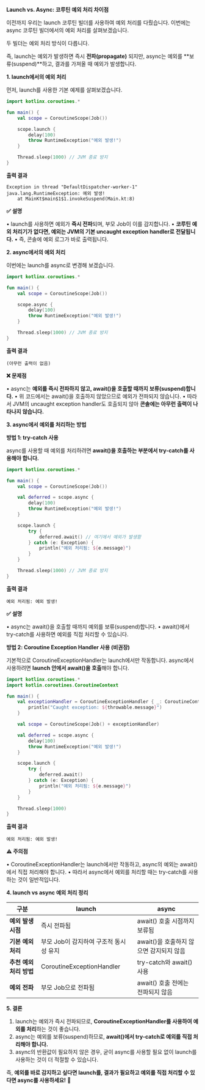 **Launch vs. Async: 코루틴 예외 처리 차이점**

이전까지 우리는 launch 코루틴 빌더를 사용하여 예외 처리를 다뤘습니다.
이번에는 async 코루틴 빌더에서의 예외 처리를 살펴보겠습니다.

  

두 빌더는 예외 처리 방식이 다릅니다.

즉, launch는 예외가 발생하면 즉시 **전파(propagate)** 되지만,
async는 예외를 **보류(suspend)**하고, 결과를 가져올 때 예외가 발생합니다.

**1. launch에서의 예외 처리**

먼저, launch를 사용한 기본 예제를 살펴보겠습니다.

```kotlin
import kotlinx.coroutines.*

fun main() {
    val scope = CoroutineScope(Job())

    scope.launch {
        delay(100)
        throw RuntimeException("예외 발생!")
    }

    Thread.sleep(1000) // JVM 종료 방지
}
```

**출력 결과**

```
Exception in thread "DefaultDispatcher-worker-1" java.lang.RuntimeException: 예외 발생!
	at MainKt$main$1$1.invokeSuspend(Main.kt:8)
```

**✅ 설명**

• launch를 사용하면 예외가 **즉시 전파**되며, 부모 Job이 이를 감지합니다.
• **코루틴 예외 처리기가 없다면, 예외는 JVM의 기본 uncaught exception handler로 전달됩니다.**
• 즉, 콘솔에 예외 로그가 바로 출력됩니다.

**2. async에서의 예외 처리**

이번에는 launch를 async로 변경해 보겠습니다.

```kotlin
import kotlinx.coroutines.*

fun main() {
    val scope = CoroutineScope(Job())

    scope.async {
        delay(100)
        throw RuntimeException("예외 발생!")
    }

    Thread.sleep(1000) // JVM 종료 방지
}
```

**출력 결과**

```
(아무런 출력이 없음)
```

**❌ 문제점**

• async는 **예외를 즉시 전파하지 않고, await()을 호출할 때까지 보류(suspend)합니다.**
• 위 코드에서는 await()을 호출하지 않았으므로 예외가 전파되지 않습니다.
• 따라서 JVM의 uncaught exception handler도 호출되지 않아 **콘솔에는 아무런 출력이 나타나지 않습니다.**

**3. async에서 예외를 처리하는 방법**


**방법 1: try-catch 사용**

async를 사용할 때 예외를 처리하려면 **await()을 호출하는 부분에서 try-catch를 사용해야 합니다.**

```kotlin
import kotlinx.coroutines.*

fun main() {
    val scope = CoroutineScope(Job())

    val deferred = scope.async {
        delay(100)
        throw RuntimeException("예외 발생!")
    }

    scope.launch {
        try {
            deferred.await() // 여기에서 예외가 발생함
        } catch (e: Exception) {
            println("예외 처리됨: ${e.message}")
        }
    }

    Thread.sleep(1000) // JVM 종료 방지
}
```

**출력 결과**

```
예외 처리됨: 예외 발생!
```

**✅ 설명**

• async는 await()을 호출할 때까지 예외를 보류(suspend)합니다.
• await()에서 try-catch를 사용하면 예외를 직접 처리할 수 있습니다.

**방법 2: Coroutine Exception Handler 사용 (비권장)**

기본적으로 CoroutineExceptionHandler는 launch에서만 작동합니다.
async에서 사용하려면 **launch 안에서 await()을 호출**해야 합니다.

```kotlin
import kotlinx.coroutines.*
import kotlin.coroutines.CoroutineContext

fun main() {
    val exceptionHandler = CoroutineExceptionHandler { _: CoroutineContext, throwable: Throwable ->
        println("Caught exception: ${throwable.message}")
    }

    val scope = CoroutineScope(Job() + exceptionHandler)

    val deferred = scope.async {
        delay(100)
        throw RuntimeException("예외 발생!")
    }

    scope.launch {
        try {
            deferred.await()
        } catch (e: Exception) {
            println("예외 처리됨: ${e.message}")
        }
    }

    Thread.sleep(1000)
}
```

**출력 결과**

```
예외 처리됨: 예외 발생!
```

**⚠️ 주의점**

• CoroutineExceptionHandler는 launch에서만 작동하고, async의 예외는 await()에서 직접 처리해야 합니다.
• 따라서 async에서 예외를 처리할 때는 try-catch를 사용하는 것이 일반적입니다.

**4. launch vs async 예외 처리 정리**

|**구분**|launch|async|
|---|---|---|
|**예외 발생 시점**|즉시 전파됨|await() 호출 시점까지 보류됨|
|**기본 예외 처리**|부모 Job이 감지하여 구조적 동시성 유지|await()을 호출하지 않으면 감지되지 않음|
|**추천 예외 처리 방법**|CoroutineExceptionHandler|try-catch와 await() 사용|
|**예외 전파**|부모 Job으로 전파됨|await() 호출 전에는 전파되지 않음|

**5. 결론**

1. launch는 예외가 즉시 전파되므로, **CoroutineExceptionHandler를 사용하여 예외를 처리**하는 것이 좋습니다.
2. async는 예외를 보류(suspend)하므로, **await()에서 try-catch로 예외를 직접 처리해야 합니다.**
3. async의 반환값이 필요하지 않은 경우, 굳이 async를 사용할 필요 없이 launch를 사용하는 것이 더 적절할 수 있습니다.

즉, **예외를 바로 감지하고 싶다면 launch를, 결과가 필요하고 예외를 직접 처리할 수 있다면 async를 사용하세요!** 🚀
